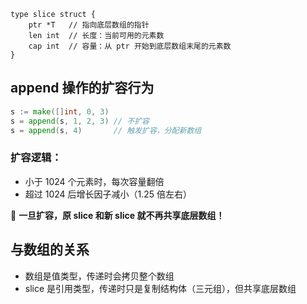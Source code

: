 
```
type slice struct {
	ptr *T   // 指向底层数组的指针
	len int  // 长度：当前可用的元素数
	cap int  // 容量：从 ptr 开始到底层数组末尾的元素数
}
```

## append 操作的扩容行为

```go
s := make([]int, 0, 3)
s = append(s, 1, 2, 3) // 不扩容
s = append(s, 4)       // 触发扩容，分配新数组
```

### 扩容逻辑：

- 小于 1024 个元素时，每次容量翻倍
- 超过 1024 后增长因子减小（1.25 倍左右）

🔸 **一旦扩容，原 slice 和新 slice 就不再共享底层数组！**

## 与数组的关系

- 数组是值类型，传递时会拷贝整个数组
- slice 是引用类型，传递时只是复制结构体（三元组），但共享底层数组
